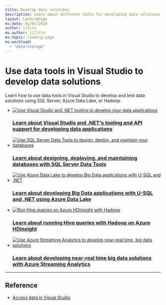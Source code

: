```yaml
---
title: Develop data solutions
description: Learn about different tools for developing data solutions in Visual Studio, including .NET tools, SQL Server Data Tools, Azure Data Lake, Azure HDInsight, and Azure Streaming Analytics.
layout: LandingPage
ms.date: 01/01/2018
author: jillre
ms.author: jillfra
ms.topic: landing-page
ms.workload:
  - "data-storage"
---
```

# Use data tools in Visual Studio to develop data solutions

Learn how to use data tools in Visual Studio to develop and test data solutions using SQL Server, Azure Data Lake, or Hadoop.

<!-- markdownlint-disable MD033 -->

<ul class="panelContent cardsFTitle">
    <li>
        <a href="/visualstudio/data-tools/visual-studio-data-tools-for-dotnet">
        <div class="cardSize">
            <div class="cardPadding">
                <div class="card">
                    <div class="cardImageOuter">
                        <div class="cardImage">
                            <img src="../data-tools/media/logo_VS.svg" alt="Use Visual Studio and .NET tooling to develop your data applications" />
                        </div>
                    </div>
                    <div class="cardText">
                        <h3>Learn about Visual Studio and .NET&#39;s tooling and API support for developing data applications</h3>
                    </div>
                </div>
            </div>
        </div>
        </a>
    </li>
    <li>
        <a href="/sql/ssdt/download-sql-server-data-tools-ssdt">
        <div class="cardSize">
            <div class="cardPadding">
                <div class="card">
                    <div class="cardImageOuter">
                        <div class="cardImage">
                            <img src="../data-tools/media/logo_azure-sql-database.svg" alt="Use SQL Server Data Tools to design, deploy, and maintain your databases" />
                        </div>
                    </div>
                    <div class="cardText">
                        <h3>Learn about designing, deploying, and maintaining databases with SQL Server Data Tools</h3>
                    </div>
                </div>
            </div>
        </div>
        </a>
    </li>
    <li>
        <a href="/azure/data-lake-analytics/data-lake-analytics-data-lake-tools-get-started">
        <div class="cardSize">
            <div class="cardPadding">
                <div class="card">
                    <div class="cardImageOuter">
                        <div class="cardImage">
                            <img src="../data-tools/media/logo_azure-datalake.svg" alt="Use Azure Data Lake to develop Big Data applications with U-SQL and .NET" />
                        </div>
                    </div>
                    <div class="cardText">
                        <h3>Learn about developing Big Data applications with U-SQL and .NET using Azure Data Lake</h3>
                    </div>
                </div>
            </div>
        </div>
        </a>
    </li>
    <li>
        <a href="/azure/hdinsight/hdinsight-hadoop-visual-studio-tools-get-started">
        <div class="cardSize">
            <div class="cardPadding">
                <div class="card">
                    <div class="cardImageOuter">
                        <div class="cardImage">
                            <img src="../data-tools/media/logo_azure-hd-insight.svg" alt="Run Hive queries on Azure HDInsight with Hadoop" />
                        </div>
                    </div>
                    <div class="cardText">
                        <h3>Learn about running Hive queries with Hadoop on Azure HDInsight</h3>
                    </div>
                </div>
            </div>
        </div>
        </a>
    </li>
    <li>
        <a href="/azure/stream-analytics/stream-analytics-tools-for-visual-studio">
        <div class="cardSize">
            <div class="cardPadding">
                <div class="card">
                    <div class="cardImageOuter">
                        <div class="cardImage">
                            <img src="../data-tools/media/logo_azure-stream-analytics.svg" alt="Use Azure Streaming Analytics to develop near-real time, big data solutions" />
                        </div>
                    </div>
                    <div class="cardText">
                        <h3>Learn about developing near-real time big data solutions with Azure Streaming Analytics</h3>
                    </div>
                </div>
            </div>
        </div>
        </a>
    </li>
</ul>

---

<h2>Reference</h2>

<ul class="panelContent cardsW">
    <li>
        <a href="/visualstudio/data-tools/accessing-data-in-visual-studio">
        <div class="cardSize">
            <div class="cardPadding">
                <div class="card">
                    <div class="cardText">
                        <p>Access data in Visual Studio</p>
                    </div>
                </div>
            </div>
        </div>
        </a>
    </li>
</ul>